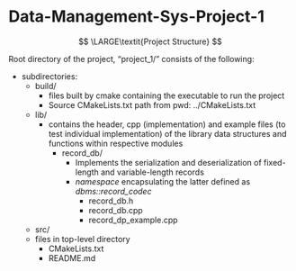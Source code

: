 # Data-Management-Sys-Project-1

$$
\LARGE\textit{Project Structure}
$$

Root directory of the project, “project_1/” consists of the following:

- subdirectories:
    - build/
        - files built by cmake containing the executable to run the project
        - Source CMakeLists.txt path from pwd: ../CMakeLists.txt
    - lib/
        - contains the header, cpp (implementation) and example files (to test individual implementation) of the library data structures and functions within respective modules
            - record_db/
                - Implements the serialization and deserialization of fixed-length and variable-length records
                - *namespace* encapsulating the latter defined as *dbms::record_codec*
                    - record_db.h
                    - record_db.cpp
                    - record_dp_example.cpp
    - src/
    - files in top-level directory
        - CMakeLists.txt
        - README.md